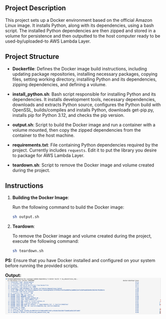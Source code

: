 ## Project Description

This project sets up a Docker environment based on the official Amazon Linux image. It installs Python, along with its dependencies, using a bash script. The installed Python dependencies are then zipped and stored in a volume for persistence and then outputted to the host computer ready to be used-by/uploaded-to AWS Lambda Layer.

## Project Structure

- **Dockerfile**: Defines the Docker image build instructions, including updating package repositories, installing necessary packages, copying files, setting working directory, installing Python and its dependencies, zipping dependencies, and defining a volume.
  
- **install_python.sh**: Bash script responsible for installing Python and its dependencies. It installs development tools, necessary dependencies, downloads and extracts Python source, configures the Python build with OpenSSL, builds/compiles and installs Python, downloads get-pip.py, installs pip for Python 3.12, and checks the pip version.

- **output.sh**: Script to build the Docker image and run a container with a volume mounted, then copy the zipped dependencies from the container to the host machine.

- **requirements.txt**: File containing Python dependencies required by the project. Currently includes `requests`. Edit it to put the library you desire to package for AWS Lambda Layer.

- **teardown.sh**: Script to remove the Docker image and volume created during the project.

## Instructions

1. **Building the Docker Image**:
   
   Run the following command to build the Docker image:
   ```Bash
   sh output.sh
   ```


2. **Teardown**:

    To remove the Docker image and volume created during the project, execute the following command:
    ```Bash
    sh teardown.sh
    ```


**PS:** Ensure that you have Docker installed and configured on your system before running the provided scripts.

**Output:**
![alt text](<Screenshot 2024-04-27 at 21.38.28.png>)



